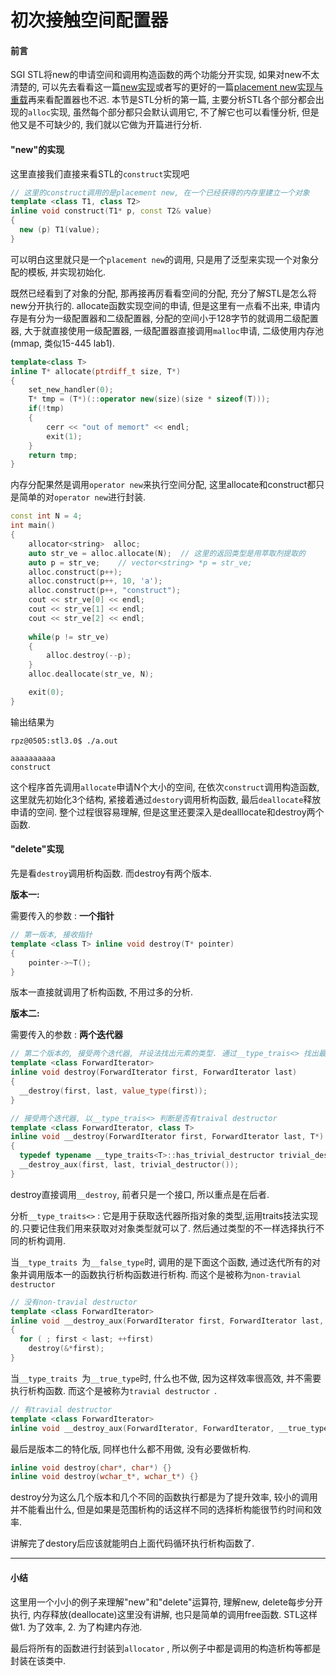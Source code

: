 # 初次接触空间配置器

#### 前言

SGI STL将new的申请空间和调用构造函数的两个功能分开实现, 如果对new不太清楚的, 可以先去看看这一篇[new实现](https://blog.csdn.net/Function_Dou/article/details/84526761)或者写的更好的一篇[placement new实现与重载](https://blog.csdn.net/linuxheik/article/details/80449059)再来看配置器也不迟. 本节是STL分析的第一篇, 主要分析STL各个部分都会出现的`alloc`实现, 虽然每个部分都只会默认调用它, 不了解它也可以看懂分析,  但是他又是不可缺少的, 我们就以它做为开篇进行分析.



#### "new"的实现

这里直接我们直接来看STL的`construct`实现吧

```c++
// 这里的construct调用的是placement new, 在一个已经获得的内存里建立一个对象
template <class T1, class T2>
inline void construct(T1* p, const T2& value) 
{
  new (p) T1(value);
}
```

可以明白这里就只是一个`placement new`的调用, 只是用了泛型来实现一个对象分配的模板, 并实现初始化.

既然已经看到了对象的分配, 那再接再厉看看空间的分配, 充分了解STL是怎么将new分开执行的. allocate函数实现空间的申请, 但是这里有一点看不出来, 申请内存是有分为一级配置器和二级配置器, 分配的空间小于128字节的就调用二级配置器, 大于就直接使用一级配置器, 一级配置器直接调用`malloc`申请, 二级使用内存池(mmap, 类似15-445 lab1).

```c++
template<class T>
inline T* allocate(ptrdiff_t size, T*)
{
    set_new_handler(0);
    T* tmp = (T*)(::operator new(size)(size * sizeof(T)));
    if(!tmp)
    {
        cerr << "out of memort" << endl;
        exit(1);
    }
    return tmp;
}
```

内存分配果然是调用`operator new`来执行空间分配, 这里allocate和construct都只是简单的对`operator new`进行封装.

```c++
const int N = 4;
int main()
{
	allocator<string>  alloc;
	auto str_ve = alloc.allocate(N);  // 这里的返回类型是用萃取剂提取的
	auto p = str_ve;	// vector<string> *p = str_ve;
	alloc.construct(p++);
	alloc.construct(p++, 10, 'a');
	alloc.construct(p++, "construct");
    cout << str_ve[0] << endl;
	cout << str_ve[1] << endl;
	cout << str_ve[2] << endl;
	
	while(p != str_ve)
	{
		alloc.destroy(--p);
	}
	alloc.deallocate(str_ve, N);

	exit(0);
}
```

输出结果为

```shell
rpz@0505:stl3.0$ ./a.out 

aaaaaaaaaa
construct
```

这个程序首先调用`allocate`申请N个大小的空间, 在依次`construct`调用构造函数, 这里就先初始化3个结构, 紧接着通过`destory`调用析构函数, 最后`deallocate`释放申请的空间. 整个过程很容易理解, 但是这里还要深入是dealllocate和destroy两个函数.



#### "delete"实现

先是看`destroy`调用析构函数. 而destroy有两个版本.

**版本一:**

需要传入的参数 : **一个指针**

```c++
// 第一版本, 接收指针
template <class T> inline void destroy(T* pointer) 
{
    pointer->~T();
}
```

版本一直接就调用了析构函数, 不用过多的分析.



**版本二:**

需要传入的参数 : **两个迭代器**

```c++
// 第二个版本的, 接受两个迭代器, 并设法找出元素的类型. 通过__type_trais<> 找出最佳措施
template <class ForwardIterator>
inline void destroy(ForwardIterator first, ForwardIterator last) 
{
  __destroy(first, last, value_type(first));
}

// 接受两个迭代器, 以__type_trais<> 判断是否有traival destructor 
template <class ForwardIterator, class T>
inline void __destroy(ForwardIterator first, ForwardIterator last, T*) 
{
  typedef typename __type_traits<T>::has_trivial_destructor trivial_destructor;
  __destroy_aux(first, last, trivial_destructor());
}
```

destroy直接调用`__destroy`, 前者只是一个接口, 所以重点是在后者.

分析`__type_traits<>` : 它是用于获取迭代器所指对象的类型,运用traits技法实现的.只要记住我们用来获取对对象类型就可以了. 然后通过类型的不一样选择执行不同的析构调用.



当`__type_traits `为`__false_type`时, 调用的是下面这个函数, 通过迭代所有的对象并调用版本一的函数执行析构函数进行析构. 而这个是被称为`non-travial destructor `

```c++
// 没有non-travial destructor 
template <class ForwardIterator>
inline void __destroy_aux(ForwardIterator first, ForwardIterator last, __false_type) 
{
  for ( ; first < last; ++first)
    destroy(&*first);
}
```



当`__type_traits `为`__true_type`时, 什么也不做, 因为这样效率很高效, 并不需要执行析构函数. 而这个是被称为`travial destructor `.

```c++
// 有travial destructor
template <class ForwardIterator> 
inline void __destroy_aux(ForwardIterator, ForwardIterator, __true_type) {}
```



最后是版本二的特化版, 同样也什么都不用做, 没有必要做析构.

```c++
inline void destroy(char*, char*) {}
inline void destroy(wchar_t*, wchar_t*) {}
```

destroy分为这么几个版本和几个不同的函数执行都是为了提升效率, 较小的调用并不能看出什么, 但是如果是范围析构的话这样不同的选择析构能很节约时间和效率. 



讲解完了destory后应该就能明白上面代码循环执行析构函数了.

---

#### 小结

这里用一个小小的例子来理解"new"和"delete"运算符, 理解new, delete每步分开执行, 内存释放(deallocate)这里没有讲解, 也只是简单的调用free函数. STL这样做1. 为了效率, 2. 为了构建内存池.

最后将所有的函数进行封装到`allocator` , 所以例子中都是调用的构造析构等都是封装在该类中.



